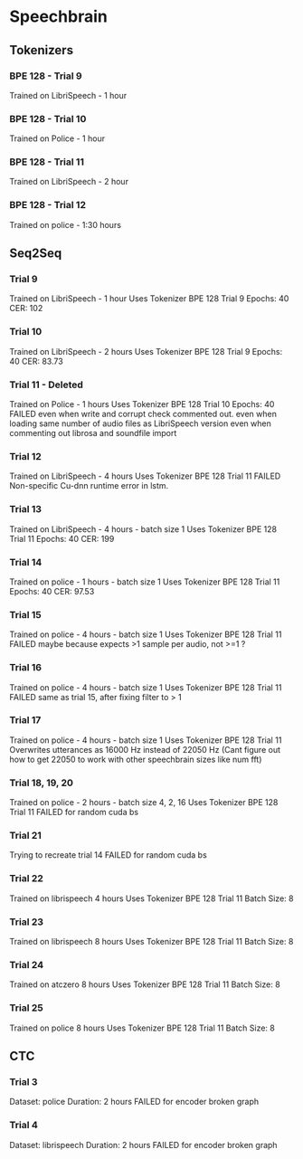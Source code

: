 # Speechbrain

## Tokenizers
### BPE 128 - Trial 9
Trained on LibriSpeech - 1 hour

### BPE 128 - Trial 10
Trained on Police - 1 hour

### BPE 128 - Trial 11
Trained on LibriSpeech - 2 hour

### BPE 128 - Trial 12
Trained on police - 1:30 hours


## Seq2Seq
### Trial 9
Trained on LibriSpeech - 1 hour
Uses Tokenizer BPE 128 Trial 9
Epochs: 40
CER: 102

### Trial 10
Trained on LibriSpeech - 2 hours
Uses Tokenizer BPE 128 Trial 9
Epochs: 40
CER: 83.73

### Trial 11 - Deleted
Trained on Police - 1 hours
Uses Tokenizer BPE 128 Trial 10
Epochs: 40
FAILED even when write and corrupt check commented out.
      even when loading same number of audio files as LibriSpeech version
      even when commenting out librosa and soundfile import

### Trial 12
Trained on LibriSpeech - 4 hours
Uses Tokenizer BPE 128 Trial 11
FAILED Non-specific Cu-dnn runtime error in lstm.

### Trial 13
Trained on LibriSpeech - 4 hours - batch size 1
Uses Tokenizer BPE 128 Trial 11
Epochs: 40
CER: 199

### Trial 14
Trained on police - 1 hours - batch size 1
Uses Tokenizer BPE 128 Trial 11
Epochs: 40
CER: 97.53

### Trial 15
Trained on police - 4 hours - batch size 1
Uses Tokenizer BPE 128 Trial 11
FAILED maybe because expects >1 sample per audio, not >=1 ?

### Trial 16
Trained on police - 4 hours - batch size 1
Uses Tokenizer BPE 128 Trial 11
FAILED same as trial 15, after fixing filter to > 1

### Trial 17
Trained on police - 4 hours - batch size 1
Uses Tokenizer BPE 128 Trial 11
Overwrites utterances as 16000 Hz instead of 22050 Hz
(Cant figure out how to get 22050 to work with other
 speechbrain sizes like num fft)

### Trial 18, 19, 20
Trained on police - 2 hours - batch size 4, 2, 16
Uses Tokenizer BPE 128 Trial 11
FAILED for random cuda bs

### Trial 21
Trying to recreate trial 14
FAILED for random cuda bs

### Trial 22
Trained on librispeech 4 hours
Uses Tokenizer BPE 128 Trial 11
Batch Size: 8

### Trial 23
Trained on librispeech 8 hours
Uses Tokenizer BPE 128 Trial 11
Batch Size: 8

### Trial 24
Trained on atczero 8 hours
Uses Tokenizer BPE 128 Trial 11
Batch Size: 8

### Trial 25
Trained on police 8 hours
Uses Tokenizer BPE 128 Trial 11
Batch Size: 8

## CTC
### Trial 3
Dataset: police
Duration: 2 hours
FAILED for encoder broken graph

### Trial 4
Dataset: librispeech
Duration: 2 hours
FAILED for encoder broken graph

